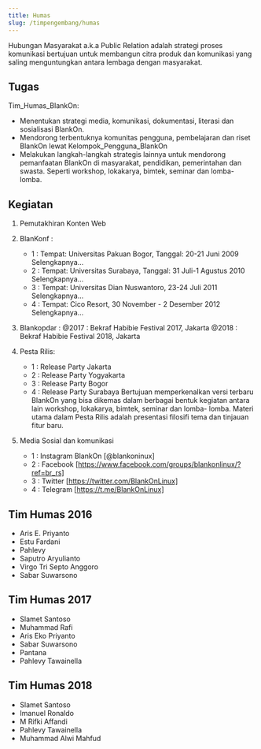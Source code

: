 ```yaml
---
title: Humas
slug: /timpengembang/humas
---
```


Hubungan Masyarakat a.k.a Public Relation adalah strategi proses komunikasi
bertujuan untuk membangun citra produk dan komunikasi yang saling menguntungkan
antara lembaga dengan masyarakat.

## Tugas
 ​Tim_Humas_BlankOn:
* Menentukan strategi media, komunikasi, dokumentasi, literasi dan
  sosialisasi BlankOn.
* Mendorong terbentuknya komunitas pengguna, pembelajaran dan riset BlankOn
  lewat ​Kelompok_Pengguna_BlankOn
* Melakukan langkah-langkah strategis lainnya untuk mendorong pemanfaatan
  BlankOn di masyarakat, pendidikan, pemerintahan dan swasta. Seperti
  workshop, lokakarya, bimtek, seminar dan lomba-lomba.

## Kegiatan
1. Pemutakhiran Konten Web
2. BlanKonf :
    * 1 : Tempat: Universitas Pakuan Bogor, Tanggal: 20-21 Juni 2009 ​Selengkapnya…
    * 2 : Tempat: Universitas Surabaya, Tanggal: 31 Juli-1 Agustus 2010 ​Selengkapnya…
    * 3 : Tempat: Universitas Dian Nuswantoro, 23-24 Juli 2011 ​Selengkapnya…
    * 4 : Tempat: Cico Resort, 30 November - 2 Desember 2012 ​Selengkapnya…

3. Blankopdar :
     @2017 : Bekraf Habibie Festival 2017, Jakarta
     @2018 : Bekraf Habibie Festival 2018, Jakarta
4. Pesta Rilis:
    * 1 : Release Party Jakarta
    * 2 : Release Party Yogyakarta
    * 3 : Release Party Bogor
    * 4 : Release Party Surabaya
Bertujuan memperkenalkan versi terbaru BlankOn yang bisa dikemas dalam berbagai
bentuk kegiatan antara lain workshop, lokakarya, bimtek, seminar dan lomba-
lomba. Materi utama dalam Pesta Rilis adalah presentasi filosifi tema dan
tinjauan fitur baru.
5. Media Sosial dan komunikasi 
    * 1 : Instagram BlankOn [@blankoninux]
    * 2 : Facebook [https://www.facebook.com/groups/blankonlinux/?ref=br_rs]
    * 3 : Twitter [https://twitter.com/BlankOnLinux]
    * 4 : Telegram [https://t.me/BlankOnLinux]

## Tim Humas 2016
* Aris E. Priyanto
* Estu Fardani
* Pahlevy
* Saputro Aryulianto
* Virgo Tri Septo Anggoro
* Sabar Suwarsono
    
## Tim Humas 2017
* Slamet Santoso 
* Muhammad Rafi 
* Aris Eko Priyanto
* Sabar Suwarsono
* Pantana
* Pahlevy Tawainella

## Tim Humas 2018
* Slamet Santoso
* Imanuel Ronaldo
* M Rifki Affandi 
* Pahlevy Tawainella
* Muhammad Alwi Mahfud